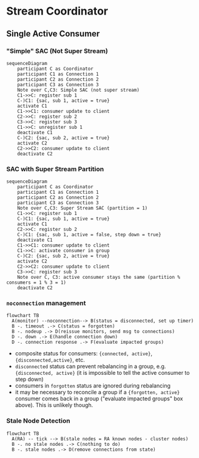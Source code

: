 # Stream Coordinator

## Single Active Consumer

### "Simple" SAC (Not Super Stream)

```mermaid
sequenceDiagram
    participant C as Coordinator
    participant C1 as Connection 1
    participant C2 as Connection 2
    participant C3 as Connection 3
    Note over C,C3: Simple SAC (not super stream)
    C1->>C: register sub 1
    C-)C1: {sac, sub 1, active = true}
    activate C1
    C1->>C1: consumer update to client
    C2->>C: register sub 2
    C3->>C: register sub 3
    C1->>C: unregister sub 1
    deactivate C1
    C-)C2: {sac, sub 2, active = true}
    activate C2
    C2->>C2: consumer update to client
    deactivate C2
```

### SAC with Super Stream Partition

```mermaid
sequenceDiagram
    participant C as Coordinator
    participant C1 as Connection 1
    participant C2 as Connection 2
    participant C3 as Connection 3
    Note over C,C3: Super Stream SAC (partition = 1)
    C1->>C: register sub 1
    C-)C1: {sac, sub 1, active = true}
    activate C1
    C2->>C: register sub 2
    C-)C1: {sac, sub 1, active = false, step down = true}
    deactivate C1
    C1->>C1: consumer update to client
    C1->>C: activate consumer in group
    C-)C2: {sac, sub 2, active = true}
    activate C2
    C2->>C2: consumer update to client
    C3->>C: register sub 3
    Note over C, C3: active consumer stays the same (partition % consumers = 1 % 3 = 1)
    deactivate C2
```

### `noconnection` management 

```mermaid
flowchart TB
  A(monitor) --noconnection--> B(status = disconnected, set up timer)
  B -. timeout .-> C(status = forgotten)
  B -. nodeup .-> D(reissue monitors, send msg to connections)
  D -. down .-> E(handle connection down)
  D -. connection response .-> F(evaluate impacted groups)
```

* composite status for consumers: `{connected, active}`, `{disconnected,active}`, etc.
* `disconnected` status can prevent rebalancing in a group, e.g. `{disconnected, active}` (it is impossible to tell the active consumer to step down)
* consumers in `forgotten` status are ignored during rebalancing
* it may be necessary to reconcile a group if a `{forgotten, active}` consumer comes back in a group ("evaluate impacted groups" box above).
This is unlikely though.

### Stale Node Detection

```mermaid
flowchart TB
  A(RA) -- tick --> B(stale nodes = RA known nodes - cluster nodes)
  B -. no stale nodes .-> C(nothing to do)
  B -. stale nodes .-> D(remove connections from state)
```
